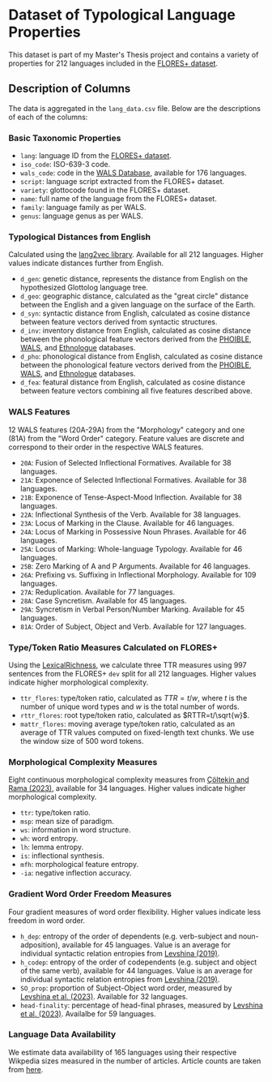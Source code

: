 # Dataset of Typological Language Properties

This dataset is part of my Master's Thesis project and contains a variety of properties for 212 languages included in the [FLORES+ dataset](https://github.com/openlanguagedata/flores). 

## Description of Columns

The data is aggregated in the `lang_data.csv` file. Below are the descriptions of each of the columns:

### Basic Taxonomic Properties

- `lang`: language ID from the [FLORES+ dataset](https://github.com/openlanguagedata/flores).
- `iso_code`: ISO-639-3 code.
- `wals_code`: code in the [WALS Database](https://wals.info/), available for 176 languages.
- `script`: language script extracted from the FLORES+ dataset.
- `variety`: glottocode found in the FLORES+ dataset.
- `name`: full name of the language from the FLORES+ dataset.
- `family`: language family as per WALS.
- `genus`: language genus as per WALS.

### Typological Distances from English

Calculated using the [lang2vec library](https://github.com/antonisa/lang2vec). Available for all 212 languages. Higher values indicate distances further from English.

- `d_gen`: genetic distance, represents the distance from English on the hypothesized Glottolog language tree.
- `d_geo`: geographic distance, calculated as the "great circle" distance between the English and a given language on the surface of the Earth.
- `d_syn`: syntactic distance from English, calculated as cosine distance between feature vectors derived from syntactic structures.
- `d_inv`: inventory distance from English, calculated as cosine distance between the phonological feature vectors derived from the [PHOIBLE](https://phoible.org/), [WALS](https://wals.info/), and [Ethnologue](https://www.ethnologue.com/) databases.
- `d_pho`: phonological distance from English, calculated as cosine distance between the phonological feature vectors derived from the [PHOIBLE](https://phoible.org/), [WALS](https://wals.info/), and [Ethnologue](https://www.ethnologue.com/) databases.
- `d_fea`: featural distance from English, calculated as cosine distance between feature vectors combining all five features described above.

### WALS Features

12 WALS features (20A-29A) from the "Morphology" category and one (81A) from the "Word Order" category. Feature values are discrete and correspond to their order in the respective WALS features.

- `20A`: Fusion of Selected Inflectional Formatives. Available for 38 languages.
- `21A`: Exponence of Selected Inflectional Formatives. Available for 38 languages.
- `21B`: Exponence of Tense-Aspect-Mood Inflection. Available for 38 languages.
- `22A`: Inflectional Synthesis of the Verb. Available for 38 languages.
- `23A`: Locus of Marking in the Clause. Available for 46 languages.
- `24A`: Locus of Marking in Possessive Noun Phrases. Available for 46 languages.
- `25A`: Locus of Marking: Whole-language Typology. Available for 46 languages.
- `25B`: Zero Marking of A and P Arguments. Available for 46 languages.
- `26A`: Prefixing vs. Suffixing in Inflectional Morphology. Available for 109 languages.
- `27A`: Reduplication. Available for 77 languages.
- `28A`: Case Syncretism. Available for 45 languages.
- `29A`: Syncretism in Verbal Person/Number Marking. Available for 45 languages.
- `81A`: Order of Subject, Object and Verb. Available for 127 languages.

### Type/Token Ratio Measures Calculated on FLORES+

Using the [LexicalRichness](https://github.com/lsys/LexicalRichness), we calculate three TTR measures using 997 sentences from the FLORES+ `dev` split for all 212 languages. Higher values indicate higher morphological complexity.

- `ttr_flores`: type/token ratio, calculated as $TTR=t/w$, where $t$ is the number of unique word types and $w$ is the total number of words.
- `rttr_flores`: root type/token ratio, calculated as $RTTR=t/\sqrt{w}$.
- `mattr_flores`: moving average type/token ratio, calculated as an average of TTR values computed on fixed-length text chunks. We use the window size of 500 word tokens.

### Morphological Complexity Measures

Eight continuous morphological complexity measures from [Çöltekin and Rama (2023)](https://www.degruyter.com/document/doi/10.1515/lingvan-2021-0007/html), available for 34 languages. Higher values indicate higher morphological complexity.

- `ttr`: type/token ratio.
- `msp`: mean size of paradigm.
- `ws`: information in word structure.
- `wh`: word entropy.
- `lh`: lemma entropy.
- `is`: inflectional synthesis.
- `mfh`: morphological feature entropy.
- `-ia`: negative inflection accuracy.

### Gradient Word Order Freedom Measures

Four gradient measures of word order flexibility. Higher values indicate less freedom in word order.

- `h_dep`: entropy of the order of dependents (e.g. verb-subject and noun-adposition), available for 45 languages. Value is an average for individual syntactic relation entropies from [Levshina (2019)](https://www.degruyter.com/document/doi/10.1515/lingty-2019-0025/html?lang=en).
- `h_codep`: entropy of the order of codependents (e.g. subject and object of the same verb), available for 44 languages. Value is an average for individual syntactic relation entropies from [Levshina (2019)](https://www.degruyter.com/document/doi/10.1515/lingty-2019-0025/html?lang=en).
- `SO_prop`: proportion of Subject-Object word order, measured by [Levshina et al. (2023)](https://www.degruyter.com/document/doi/10.1515/ling-2021-0098/html?lang=en). Available for 32 languages.
- `head-finality`: percentage of head-final phrases, measured by [Levshina et al. (2023)](https://www.degruyter.com/document/doi/10.1515/ling-2021-0098/html?lang=en). Availalbe for 59 languages.

### Language Data Availability

We estimate data availability of 165 languages using their respective Wikpedia sizes measured in the number of articles. Article counts are taken from [here](https://meta.wikimedia.org/wiki/List_of_Wikipedias).
